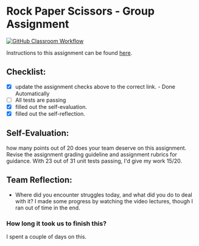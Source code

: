 Rock Paper Scissors - Group Assignment
===================================
[![GitHub Classroom Workflow](https://s///github.com/IT3049C-Students/3-rock-paper-scissors-bahnsm/actions/workflows/classroom.yml/badge.svg)](https://s///github.com/IT3049C-Students/3-rock-paper-scissors-bahnsm/actions/workflows/classroom.yml)

Instructions to this assignment can be found [here](https://it3049c.github.io/Material/Assignments/3.Rock_Paper_Scissors/).

## Checklist:
- [x] update the assignment checks above to the correct link. - Done Automatically
- [ ] All tests are passing
- [x] filled out the self-evaluation.
- [x] filled out the self-reflection.

## Self-Evaluation: 
how many points out of 20 does your team deserve on this assignment. Revise the assignment grading guideline and assignment rubrics for guidance.
With 23 out of 31 unit tests passing, I'd give my work 15/20.
## Team Reflection:
- Where did you encounter struggles today, and what did you do to deal with it?
I made some progress by watching the video lectures, though I ran out of time in the end.

### How long it took us to finish this?
I spent a couple of days on this.